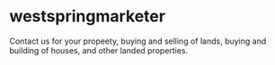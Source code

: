 # westspringmarketer
Contact us for your propeety, buying and selling of lands, buying and building of houses, and other landed properties.
